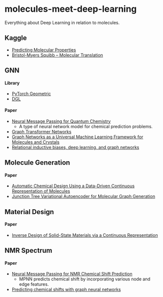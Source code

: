 # molecules-meet-deep-learning

Everything about Deep Learning in relation to molecules.

## Kaggle
   - [Predicting Molecular Properties](https://www.kaggle.com/c/champs-scalar-coupling)
   - [Bristol-Myers Squibb – Molecular Translation](https://www.kaggle.com/c/bms-molecular-translation)

## GNN
   #### Library
   - [PyTorch Geometric](https://pytorch-geometric.readthedocs.io/en/latest/)
   - [DGL](https://www.dgl.ai/)
   #### Paper
   - [Neural Message Passing for Quantum Chemistry](https://arxiv.org/abs/1704.01212)
      - A type of neural network model for chemical prediction problems.
   - [Graph Transformer Networks](https://arxiv.org/abs/1911.06455)
   - [Graph Networks as a Universal Machine Learning Framework for Molecules and Crystals](https://arxiv.org/abs/1812.05055)
   - [Relational inductive biases, deep learning, and graph networks](https://arxiv.org/abs/1806.01261)

## Molecule Generation
   #### Paper
   - [Automatic Chemical Design Using a Data-Driven Continuous Representation of Molecules](https://pubs.acs.org/doi/10.1021/acscentsci.7b00572)
   - [Junction Tree Variational Autoencoder for Molecular Graph Generation](https://arxiv.org/abs/1802.04364)

## Material Design
#### Paper
   - [Inverse Design of Solid-State Materials via a Continuous Representation](https://www.sciencedirect.com/science/article/pii/S2590238519301754)
   
   
## NMR Spectrum
   #### Paper
   - [Neural Message Passing for NMR Chemical Shift Prediction](https://pubs.acs.org/doi/abs/10.1021/acs.jcim.0c00195)
      - MPNN predicts chemical shift by incorporating various node and edge features.
   - [Predicting chemical shifts with graph neural networks](https://pubs.rsc.org/en/content/articlelanding/2021/sc/d1sc01895g)
   
